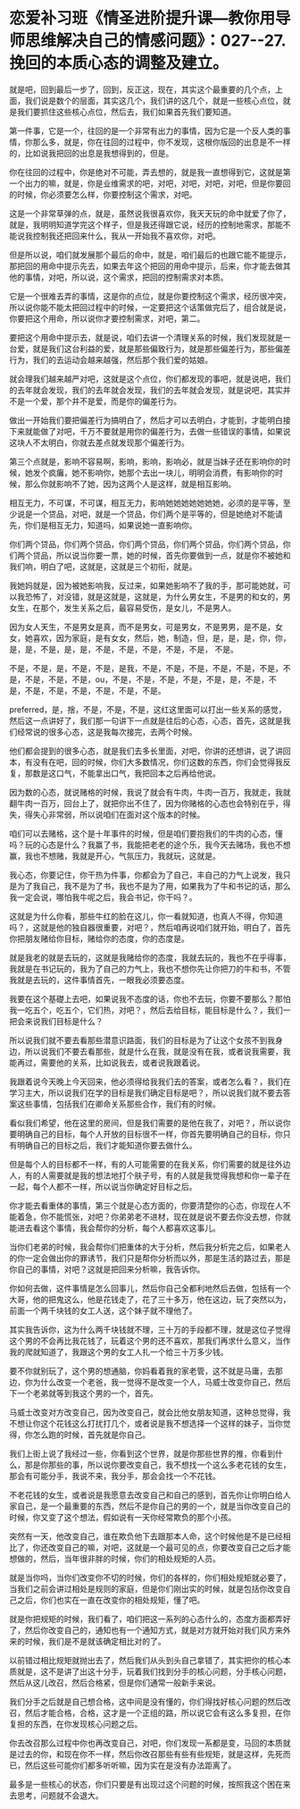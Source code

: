 # 恋爱补习班《情圣进阶提升课—教你用导师思维解决自己的情感问题》：027--27.挽回的本质心态的调整及建立。

就是吧，回到最后一步了，回到，反正这，现在，其实这个最重要的几个点，上面，我们说是数个的层面，其实这几个，我们讲的这几个，就是一些核心点位，就是我们要抓住这些核心点位，然后去，我们如果首先我们要知道。

第一件事，它是一个，往回的是一个非常有出力的事情，因为它是一个反人类的事情，你那么多，就是，你在往回的过程中，你不发现，这根你版回的出息是不一样的，比如说我把回的出息是我想得到的，但是。

你在往回的过程中，你是绝对不可能，弄去想的，就是我一直想得到它，这就是第一个出力的嘛，就是，你是业维需求的吧，对吧，对吧，对吧，对吧，但是你要回的时候，你必须要怎么样，你要控制这个需求，对吧。

这是一个非常草弹的点，就是，虽然说我很喜欢你，我天天玩的命中就爱了你了，就是，我明明知道学完这个样子，但是我还得跟它说，经历的控制地需求，那能不能说我控制我还把回来什么，我从一开始我不喜欢你，对吧。

但是所以说，咱们就发展那个最后的命中，就是，咱们最后的也跟它能不能提示，那把回的用命中提示先去，如果去年这个把回的用命中提示，后来，你才能去做其他的事情，对吧，所以说，这个需求，把回的控制需求对本质。

它是一个很难去弄的事情，这是你的点位，就是你要控制这个需求，经历很冲突，所以说你能不能太把回过程中的时候，一定要把这个话策做完后了，组合就是说，你要把这个用命，所以说你才要控制需求，对吧，第二。

要把这个用命中提示去，就是说，咱们去讲一个清理关系的时候，我们发现就是一台爱，就是我们这台利益的爱，就是那些偏致行为，就是那些偏差行为，那些偏差行为，我们的去运动会越来越强，然后那个我们爱的姑娘。

就会理我们越来越严对吧，这就是这个点位，你们都发现的事吧，就是说吧，我们的去年就会发现，我们的去年就会发现，我们的去年就会发现，就是说吧，其实并不是一个爱，那个并不是爱，而是你的偏差行为。

做出一开始我们要把偏差行为搞明白了，然后才可以去明白，才能到，才能明白接下来就能做了对吧，千万不要就是用你的偏差行为，去做一些错误的事情，如果说这块人不太明白，你就去差点就发现那个偏差行为。

第三个点就是，影响不容易啊，影响，影响，影响必，就是当妹子还在影响你的时候，她发个疯癱，她不影响你，她那个去出一块儿，明明会消费，有影响你的时候，那么你就影响不了她，因为这两个人是这样，就是相互影响。

相互无力，不可谋，不可谋，相互无力，影响她她她她她她她，必须的是平等，至少说是一个贷品，对吧，就是一个贷品，你们两个是平等的，但是她绝对不能请先，你们是相互无力，知道吗，如果说她一直影响你。

你们两个贷品，你们两个贷品，你们两个贷品，你们两个贷品，你们两个贷品，你们两个贷品，所以说当你要一票，她的时候，首先你要做到一点，就是你不被她和我们响，明白了吧，这就是，这就是三个初衔，就是。

我她妈就是，因为被她影响我，反过来，如果她影响不了我的手，那可能她就，可以我恐怖了，对没错，就是这就是，这就是，为什么男女生，不是男的和女的，男女生，在那个，发生关系之后，最容易受伤，是女儿，不是男人。

因为女人天生，不是男女是真，而不是男女，可是男女，不是男男，是不是，女女，她喜欢，因为家庭，是有女女，然后，她，制造，但，是，是，是，你，你，是，是，不是，是，是，不是，不是，不是，不是，不是， 不是。

不是，不是，是，不是，不是，是我，不是，不是，不是，不是，不是，不是，不是，不是，不是，不是，ou，不是，不是，不是，不是，不是，是，不是，不是，不是，不是，不是，不是，不是，不是。

 preferred，是，捨，不是，不是，不是，这红这里面可以打出一些关系的感觉，然后这一点讲好了，我们那一句讲下一点就是往后的心态，心态，首先，这就是我们经常说的很多心态，这是我每次接完，去两个时候。

他们都会提到的很多心态，就是我们去多长里面，对吧，你讲的还想讲，说了讲回本，有没有在吧，回的时候，你们大多数情况，你们这数的东西，你们会觉得我反复，那数是这口气，不能拿出口气，我把回本之后再给他说。

因为数的心态，就说赌格的时候，我说了就会有牛肉，牛肉一百万，我就走，我就翻牛肉一百万，回台上了，就把你出不住了，因为你赌格的心态也会特别在乎，得失，得失心非常弱，所以说咱们在面对这个版本的时候。

咱们可以去赌格，这个是十年事件的时候，但是咱们要抱我们的牛肉的心态，懂吗？玩的心态是什么？我赢了书，我能把老老的途个乐，我今天去赌场，我也不想赢，我也不想赌，我就是开心，气氛压力，我就玩，这就是。

我心态，你要记住，你干热为件事，你都会为了自己，丰自己的力气上说发，我只是为了我自己，我不是为了书，我也不是为了用，如果我为了牛和书记的话，那么我一定会说，哪怕我牛呢之后，我会书记，你干吗？。

这就是为什么你看，那些牛红的脸在这儿，你一看就知道，也真人不得，你知道吗？，这就是他的独自器很重要，对吧？，然后咱再说咱们就开始，明白了，首先你把朋友赌给你目标，赌给你的态度，你的态度是。

就是我老的就是去玩的，这就是我赌给你的态度，我就去玩的，我也不在乎得事，我就是在书记玩的，我为了自己的力气上，我也不想你先让你把刀的牛和书，不管我就是去玩的，这件事情首先，一眼我必须要态度。

我要在这个基礎上去吧，如果说我不态度的话，你也不去玩，你要不要那么？那怕我一吃五个，吃五个，它们热，对吧？，然后去给目标，能目标是什么？，我们一把会来说我们目标是什么？

所以说我们就不要去看那些潜意识路面，我们的目标是为了让这个女孩不到我身边，所以说我们不要去看那些，就是什么在我，就是没有在我，或者说我需要，我能再过，需要他的关系，比如说我去，或者说我跟着说。

我跟着说今天晚上今天回来，他必须得给我我们去的答案，或者怎么看？，我们在学习主大，所以说我们在学的目标是我们确定目标是吧？，所以说我们就不要去答案这些事情，包括我们在卿命关系那些合作，我们有的时候。

看似我们希望，他在这里的房间，但是我们需要的是他在我了，对吧？，所以说你要明确自己的目标，每个人开放的目标很不一样，你首先要明确自己的目标，你只有明确自己的目标之后，我们才能知道你要去做什么。

但是每个人的目标都不一样，有的人可能需要的在我关系，你们需要的就是往外边人，有的人需要就是我的想法地打个肤子号，有的人就是我觉得我想和你一辈子在一起，每个人都不一样，所以说当你确定好目标之后。

你才能去看重体的事情，第三个就是心态方面的，你要清楚你的心态，你现在人不能着急，你不能慌张，对吧？你弟弟老不进材，现在就是说不要去你没去想，你就能进去看这个事情，我会帮你的分析，每个人都喜欢这事儿。

当你们老弟的时候，我会帮你们把重体的大于分析，然后我分析完之后，如果老人的你一定会做出你的罪诱节，我们只是帮你分析而以外，那是生活的路过去，那是你自己的事情，对吧？这就是把回来分析嘛，我告诉你。

你如何去做，这件事情是怎么回事儿，然后你自己全都利地然后去做，包括有一个大哥，他的把鬼这么，他是花钱走了，花了三十多万，他在这边，玩了突然以为，前面一个两千块钱的女工人送，这个妹子就不理他了。

其实我告诉你，这为什么两千块钱就不理，三十万的手段都不理，就是这位子觉得这个男的不会再比我花钱了，玩着这个男的还不喜欢，那我们再求什么意义，当作我的爬就知道了，我跟这个男的女工人扎一个给三十万多少钱。

要不你就别玩了，这个男的想通脑，你妈看着我的家老管，这不就是马庸，去那边，你为什么改变一个老爸，我一觉得不是改变一个人，马威士改变你自己，然后下一个老弟就等到我这个男的一个，首先。

马威士改变对方改变自己，因为改变自己，就会比他女朋友知道，这种总觉得，我不想让你这个花钱这么打扰打几个，或者说是我不想选择一个这样的妹子，当你觉得，你怎么跑的时候，首先就是你自己。

我们上街上说了我经过一些，你看到这个世界，就是你那些世界的推，你看到什么，那是你那些的事，所以说你要改变自己，我不想找一个这么多老花钱的女生，那会有可能分手，我说不来，我分手，那会会找一个不花钱。

不老花钱的女生，或者说是我愿意去改变自己和自己的感到，首先你让你明白给人家自己，是一个最重要的东西，然后不是你自己的男的一个，就是当你改变自己的时候，你又变了这个想法，假如说有一天你经常欺负的那个小孩。

突然有一天，他改变自己，谁在欺负他下去跟那本人命，这个时候他是不是已经相比了，你还改变自己的嘛，对吧，这就是一个最可见的点，你要改变自己之后才能想做的，然后，当年很非胖的时候，你们的相处规矩的人员。

就是当你吗，当你们改变你不切的时候，你们的各样的，你们相处规矩就必要了，当我们之前会讲过相处是规则的家庭，但是你们刚出实的时候，就是包括你改变自己之后，你们也实在一直在改变你的相处规矩，懂了吧。

就是你把规矩的时候，我们看了，咱们把这一系列的心态什么的，态度方面都弄好了，然后你改变自己的，通知也有一个通知方式，就是对方就开始对我们风方来外来的时候，我们是不是就该确定相比对的了。

以前错过相比规矩就抛出去了，然后我们从头到头自己拿错了，其实把你的核心本质就是，这不是讲了出这十分手，玩着我们找到分手的核心问题，分手核心问题，然后从这儿改召，然后合格紧，但是你们通常一般新手来说。

我们分手之后就是自己想合格，这中间是没有懂的，你们得找好核心问题的然后改召，然后才能合格，合格，这才是一个正组的路，所以说它会有这么多复担，在你复担的东西，在你发现核心问题之后。

你去改召那么过程中你也再改变自己，对吧，你们发现一系都是变，马回的本质就是过去的你，和现在你不一样，然后你改召那些有些有些规矩，就是这样，先死而已，然后这些可能你们都多听听嘛，因为实在是没有办法距离了。

最多是一些核心的状态，你们只要是有出现过这个问题的时候，按照我这个困在来去思考，问题就不会退大。